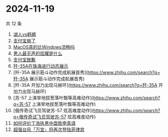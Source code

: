 # 2024-11-19

共 12 条

<!-- BEGIN -->
<!-- 最后更新时间 Tue Nov 19 2024 02:14:01 GMT+0800 (China Standard Time) -->

1. [湖人vs鹈鹕](https://www.zhihu.com/search?q=湖人vs鹈鹕)
1. [支付宝崩了](https://www.zhihu.com/search?q=支付宝崩了)
1. [MacOS真的比Windows流畅吗](https://www.zhihu.com/search?q=MacOS真的比Windows流畅吗)
1. [男人最无声的炫耀是什么](https://www.zhihu.com/search?q=男人最无声的炫耀是什么)
1. [支付宝致歉](https://www.zhihu.com/search?q=支付宝致歉)
1. [歼-35A在珠海进行动态展示](https://www.zhihu.com/search?q=歼-35A在珠海进行动态展示)
1. [歼-35A 展示筋斗动作完成航展首秀](https://www.zhihu.com/search?q=歼-35A
   展示筋斗动作完成航展首秀)
1. [歼-35A 开加力出现马赫环](https://www.zhihu.com/search?q=歼-35A
   开加力出现马赫环)
1. [苏-57 上演旱地拔葱落叶飘等高难动作](https://www.zhihu.com/search?q=苏-57
   上演旱地拔葱落叶飘等高难动作)
1. [俄传奇试飞员驾驶苏-57
   炫高难度动作](https://www.zhihu.com/search?q=俄传奇试飞员驾驶苏-57
   炫高难度动作)
1. [如何评价丁浩执黑中盘胜申真谞](https://www.zhihu.com/search?q=如何评价丁浩执黑中盘胜申真谞)
1. [超强台风「万宜」将再次登陆菲律宾](https://www.zhihu.com/search?q=超强台风「万宜」将再次登陆菲律宾)

<!-- END -->
